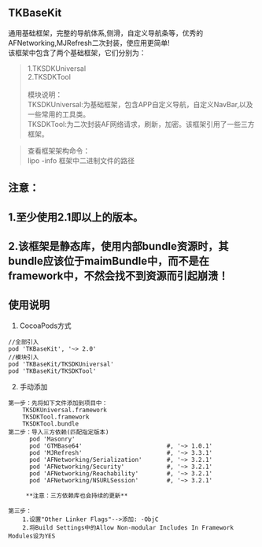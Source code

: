 ## TKBaseKit
通用基础框架，完整的导航体系,侧滑，自定义导航条等，优秀的AFNetworking,MJRefresh二次封装，使应用更简单!
\
该框架中包含了两个基础框架，它们分别为：
>1.TKSDKUniversal
\
>2.TKSDKTool
\
\
>模块说明：
\
>TKSDKUniversal:为基础框架，包含APP自定义导航，自定义NavBar,以及一些常用的工具类。
\
>TKSDKTool:为二次封装AF网络请求，刷新，加密。该框架引用了一些三方框架。

>查看框架架构命令：
\
>lipo -info 框架中二进制文件的路径

## 注意：
##   1.至少使用2.1即以上的版本。
##   2.该框架是静态库，使用内部bundle资源时，其bundle应该位于maimBundle中，而不是在framework中，不然会找不到资源而引起崩溃！

## 使用说明
1. CocoaPods方式
```
//全部引入
pod 'TKBaseKit', '~> 2.0'
//模块引入
pod 'TKBaseKit/TKSDKUniversal'
pod 'TKBaseKit/TKSDKTool'
```
2. 手动添加
```
第一步：先将如下文件添加到项目中：
    TKSDKUniversal.framework
    TKSDKTool.framework
    TKSDKTool.bundle
第二步：导入三方依赖(匹配指定版本)
      pod 'Masonry'
      pod 'GTMBase64'                        #, '~> 1.0.1'
      pod 'MJRefresh'                        #, '~> 3.3.1'
      pod 'AFNetworking/Serialization'       #, '~> 3.2.1'
      pod 'AFNetworking/Security'            #, '~> 3.2.1'
      pod 'AFNetworking/Reachability'        #, '~> 3.2.1'
      pod 'AFNetworking/NSURLSession'        #, '~> 3.2.1'
      
     **注意：三方依赖库也会持续的更新**
     
第三步：
    1.设置"Other Linker Flags"-->添加: -ObjC 
    2.将Build Settings中的Allow Non-modular Includes In Framework Modules设为YES
```
